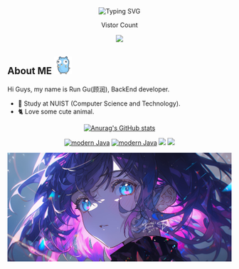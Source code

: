 <div align="center">
    <img src="https://readme-typing-svg.demolab.com?font=Fira+Code&size=30&pause=1000&color=4BE5F7&width=435&lines=Endless+improvement" alt="Typing SVG" />
</div>

<div align="center">
    <p>Vistor Count</p>
    <img src="https://profile-counter.glitch.me/Episkey-G/count.svg" />
</div>
<h2>About ME <img height="40" width="40" src="./assets/gopher.gif" alt="Gopher"/></h2>
Hi Guys, my name is Run Gu(顾润), BackEnd developer.
<ul>
    <li>🏫 Study at NUIST (Computer Science and Technology).</li>
    <li>🐈️ Love some cute animal.</li>
</ul>

<div id="title" align=center>

[![Anurag's GitHub stats](https://github-readme-stats.vercel.app/api?username=Episkey-G&show_icons=true&theme=tokyonight)](https://b23.tv/iEJTnPp)


[![modern Java](https://img.shields.io/badge/code-Modern%20Java-blue)](https://www.oracle.com/cn/java/technologies/)
[![modern Java](https://img.shields.io/badge/code-Modern%20Go-blue)]([https://www.oracle.com/cn/java/technologies/](https://go.dev/))
![](https://img.shields.io/badge/性格-开朗-red)
![](https://img.shields.io/badge/爱好-二次元-red)

</div>

![头像](images/头像.jpg)

[github-sub-title:img]: https://readme-typing-svg.herokuapp.com?font=Segoe+Script&center=true&lines=mq白.
